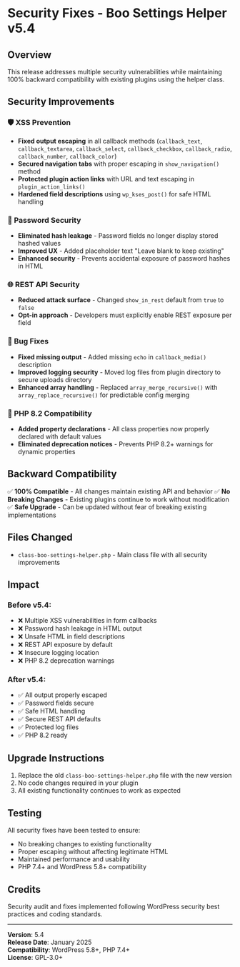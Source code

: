 # Security Fixes - Boo Settings Helper v5.4

## Overview

This release addresses multiple security vulnerabilities while maintaining 100% backward compatibility with existing plugins using the helper class.

## Security Improvements

### 🛡️ XSS Prevention
- **Fixed output escaping** in all callback methods (`callback_text`, `callback_textarea`, `callback_select`, `callback_checkbox`, `callback_radio`, `callback_number`, `callback_color`)
- **Secured navigation tabs** with proper escaping in `show_navigation()` method
- **Protected plugin action links** with URL and text escaping in `plugin_action_links()`
- **Hardened field descriptions** using `wp_kses_post()` for safe HTML handling

### 🔐 Password Security
- **Eliminated hash leakage** - Password fields no longer display stored hashed values
- **Improved UX** - Added placeholder text "Leave blank to keep existing"
- **Enhanced security** - Prevents accidental exposure of password hashes in HTML

### 🌐 REST API Security
- **Reduced attack surface** - Changed `show_in_rest` default from `true` to `false`
- **Opt-in approach** - Developers must explicitly enable REST exposure per field

### 🐛 Bug Fixes
- **Fixed missing output** - Added missing `echo` in `callback_media()` description
- **Improved logging security** - Moved log files from plugin directory to secure uploads directory
- **Enhanced array handling** - Replaced `array_merge_recursive()` with `array_replace_recursive()` for predictable config merging

### 🚀 PHP 8.2 Compatibility
- **Added property declarations** - All class properties now properly declared with default values
- **Eliminated deprecation notices** - Prevents PHP 8.2+ warnings for dynamic properties

## Backward Compatibility

✅ **100% Compatible** - All changes maintain existing API and behavior
✅ **No Breaking Changes** - Existing plugins continue to work without modification
✅ **Safe Upgrade** - Can be updated without fear of breaking existing implementations

## Files Changed

- `class-boo-settings-helper.php` - Main class file with all security improvements

## Impact

### Before v5.4:
- ❌ Multiple XSS vulnerabilities in form callbacks
- ❌ Password hash leakage in HTML output
- ❌ Unsafe HTML in field descriptions
- ❌ REST API exposure by default
- ❌ Insecure logging location
- ❌ PHP 8.2 deprecation warnings

### After v5.4:
- ✅ All output properly escaped
- ✅ Password fields secure
- ✅ Safe HTML handling
- ✅ Secure REST API defaults
- ✅ Protected log files
- ✅ PHP 8.2 ready

## Upgrade Instructions

1. Replace the old `class-boo-settings-helper.php` file with the new version
2. No code changes required in your plugin
3. All existing functionality continues to work as expected

## Testing

All security fixes have been tested to ensure:
- No breaking changes to existing functionality
- Proper escaping without affecting legitimate HTML
- Maintained performance and usability
- PHP 7.4+ and WordPress 5.8+ compatibility

## Credits

Security audit and fixes implemented following WordPress security best practices and coding standards.

---

**Version**: 5.4  
**Release Date**: January 2025  
**Compatibility**: WordPress 5.8+, PHP 7.4+  
**License**: GPL-3.0+
